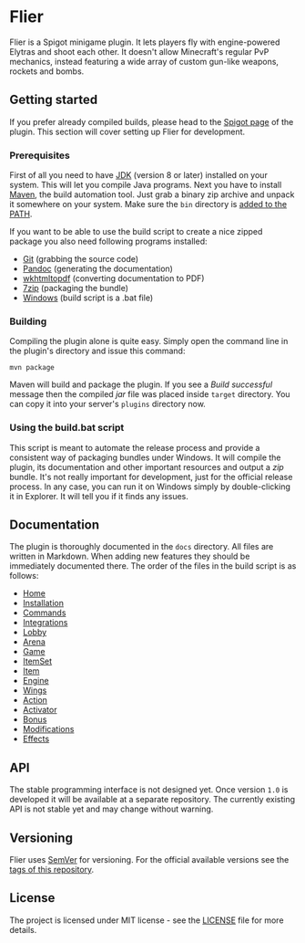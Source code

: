# Flier

Flier is a Spigot minigame plugin. It lets players fly with engine-powered Elytras and shoot each other. It doesn't allow Minecraft's regular PvP mechanics, instead featuring a wide array of custom gun-like weapons, rockets and bombs.

## Getting started

If you prefer already compiled builds, please head to the [Spigot page](https://www.spigotmc.org/resources/flier.47712/) of the plugin. This section will cover setting up Flier for development.

### Prerequisites

First of all you need to have [JDK](http://www.oracle.com/technetwork/java/javase/downloads/index.html) (version 8 or later) installed on your system. This will let you compile Java programs. Next you have to install [Maven](https://maven.apache.org/download.cgi), the build automation tool. Just grab a binary zip archive and unpack it somewhere on your system. Make sure the `bin` directory is [added to the PATH](https://www.google.com/search?q=add+directory+to+path).

If you want to be able to use the build script to create a nice zipped package you also need following programs installed:

* [Git](https://git-scm.com) (grabbing the source code)
* [Pandoc](https://pandoc.org) (generating the documentation)
* [wkhtmltopdf](https://wkhtmltopdf.org) (converting documentation to PDF)
* [7zip](http://www.7-zip.org) (packaging the bundle)
* [Windows](https://www.microsoft.com/en-us/windows/) (build script is a .bat file)

### Building

Compiling the plugin alone is quite easy. Simply open the command line in the plugin's directory and issue this command:

```
mvn package
```

Maven will build and package the plugin. If you see a _Build successful_ message then the compiled _jar_ file was placed inside `target` directory. You can copy it into your server's `plugins` directory now.

### Using the build.bat script

This script is meant to automate the release process and provide a consistent way of packaging bundles under Windows. It will compile the plugin, its documentation and other important resources and output a _zip_ bundle. It's not really important for development, just for the official release process. In any case, you can run it on Windows simply by double-clicking it in Explorer. It will tell you if it finds any issues.

## Documentation

The plugin is thoroughly documented in the `docs` directory. All files are written in Markdown. When adding new features they should be immediately documented there. The order of the files in the build script is as follows:

* [Home](docs\Home.md)
* [Installation](docs\Installation.md)
* [Commands](docs\Commands.md)
* [Integrations](docs\Integrations.md)
* [Lobby](docs\Lobby.md)
* [Arena](docs\Arena.md)
* [Game](docs\Game.md)
* [ItemSet](docs\ItemSet.md)
* [Item](docs\Item.md)
* [Engine](docs\Engine.md)
* [Wings](docs\Wings.md)
* [Action](docs\Action.md)
* [Activator](docs\Activator.md)
* [Bonus](docs\Bonus.md)
* [Modifications](docs\Modifications.md)
* [Effects](docs\Effects.md)

## API

The stable programming interface is not designed yet. Once version `1.0` is developed it will be available at a separate repository. The currently existing API is not stable yet and may change without warning.

## Versioning

Flier uses [SemVer](https://semver.org) for versioning. For the official available versions see the [tags of this repository](https://github.com/Co0sh/Flier/tags).

## License

The project is licensed under MIT license - see the [LICENSE](LICENSE) file for more details.
